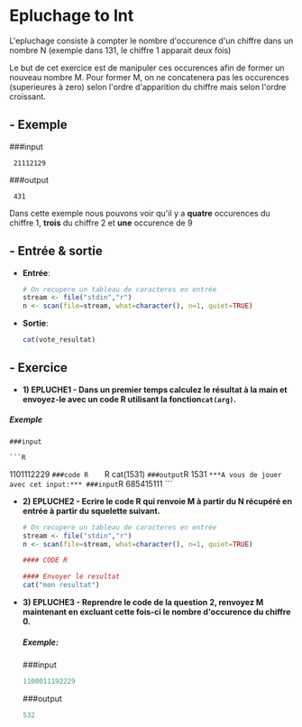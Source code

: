 # Epluchage to Int

L'epluchage consiste à compter le nombre d'occurence d'un chiffre dans un nombre N (exemple dans 131, le chiffre 1 apparait deux fois)

Le but de cet exercice est de manipuler ces occurences afin de former un nouveau nombre M. Pour former M, on ne concatenera pas les occurences (superieures à zero) selon l'ordre d'apparition du chiffre mais selon l'ordre croissant.

  
  
  
## - Exemple


###input
```
 21112129
```
###output


```
 431 
```
Dans cette exemple nous pouvons voir qu'il y a **quatre** occurences du chiffre 1, **trois** du chiffre 2 et **une** occurence de 9



## - Entrée & sortie

+ **Entrée**:

    ```R
    # On recupere un tableau de caracteres en entrée
    stream <- file("stdin","r")
    n <- scan(file=stream, what=character(), n=1, quiet=TRUE)
    ```
+ **Sortie**:

    ```R
    cat(vote_resultat)
    ```

## - Exercice


+ **1) EPLUCHE1 - Dans un premier temps calculez le résultat à la main et envoyez-le avec un code R utilisant la fonction```cat(arg)```.**
##### Exemple

    ###input

    ```R
   1101112229
    ```
    ###code R    
    ```R
   cat(1531) 
    ```
    ###output
    ```R
   1531 
    ```
     ***A vous de jouer avec cet input:***
     ###input
    ```R
   685415111
    ```
 
+ **2) EPLUCHE2 - Ecrire le code R qui renvoie M à partir du N récupéré en entrée à partir du squelette suivant.**

	```R
    # On recupere un tableau de caracteres en entrée
    stream <- file("stdin","r")
    n <- scan(file=stream, what=character(), n=1, quiet=TRUE)
  
	#### CODE R
   
	#### Envoyer le resultat
	cat("mon resultat")
   
	```
   
+ **3) EPLUCHE3 - Reprendre le code de la question 2, renvoyez M maintenant en excluant cette fois-ci le nombre d'occurence du chiffre 0.**

    ##### Exemple:
    ###input
    ```R	
   1100011192229
    ```
    ###output
    ```R
   532 
    ```



